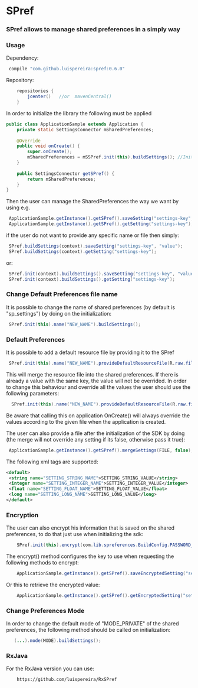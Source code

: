 # SPref

### SPref allows to manage shared preferences in a simply way ###

### Usage ###

Dependency:
```groovy
 compile "com.github.luispereira:spref:0.6.0"
```

Repository:
```groovy
    repositories {
        jcenter()   //or  mavenCentral()
    }
```

In order to initialize the library the following must be applied

```java
public class ApplicationSample extends Application {
    private static SettingsConnector mSharedPreferences;
    
    @Override
    public void onCreate() {
        super.onCreate();
        mSharedPreferences = mSSPref.init(this).buildSettings(); //Initialize the SPref
    }
    
    public SettingsConnector getSPref() {
        return mSharedPreferences;
    }
}
```

Then the user can manage the SharedPreferences the way we want by using e.g.
```java
 ApplicationSample.getInstance().getSPref().saveSetting("settings-key", "value");
 ApplicationSample.getInstance().getSPref().getSetting("settings-key");
```

if the user do not want to provide any specific name or file then simply:

```java
 SPref.buildSettings(context).saveSetting("settings-key", "value");
 SPref.buildSettings(context).getSetting("settings-key");
```
or:

```java
 SPref.init(context).buildSettings().saveSetting("settings-key", "value");
 SPref.init(context).buildSettings().getSetting("settings-key");
```

### Change Default Preferences file name ###
It is possible to change the name of shared preferences (by default is "sp_settings") by doing on the initialization: 
```java
 SPref.init(this).name("NEW_NAME").buildSettings();
```


### Default Preferences ###
It is possible to add a default resource file by providing it to the SPref 
```java
 SPref.init(this).name("NEW_NAME").provideDefaultResourceFile(R.raw.file, false).buildSettings();
```
This will merge the resource file into the shared preferences. If there is already a value with the same key, the value will not be overrided. In order to change this behaviour and override all the values the user should use the following parameters:
 
```java
  SPref.init(this).name("NEW_NAME").provideDefaultResourceFile(R.raw.file, true).buildSettings();
```

Be aware that calling this on application OnCreate() will always override the values according to the given file when the application is created.

The user can also provide a file after the initialization of the SDK by doing (the merge will not override any setting if its false, otherwise pass it true):

```java
 ApplicationSample.getInstance().getSPref().mergeSettings(FILE, false);
```


The following xml tags are supported:

```xml
<default>
 <string name="SETTING_STRING_NAME">SETTING_STRING_VALUE</string>
 <integer name="SETTING_INTEGER_NAME">SETTING_INTEGER_VALUE</integer>
 <float name="SETTING_FLOAT_NAME">SETTING_FLOAT_VALUE</float>
 <long name="SETTING_LONG_NAME">SETTING_LONG_VALUE</long>
</default>
```


### Encryption ###

The user can also encrypt his information that is saved on the shared preferences, to do that just use when initializing the sdk:

```java
    SPref.init(this).encrypt(com.lib.spreferences.BuildConfig.PASSWORD_KEY).buildSettings();
```

The encrypt() method configures the key to use when requesting the following methods to encrypt:

```java
    ApplicationSample.getInstance().getSPref().saveEncryptedSetting("settings-key", "value");
```

Or this to retrieve the encrypted value:

```java
    ApplicationSample.getInstance().getSPref().getEncryptedSetting("settings-key");
```

### Change Preferences Mode ###

In order to change the default mode of "MODE_PRIVATE" of the shared preferences, the following method should be called on initialization:

```java
   (...).mode(MODE).buildSettings();
```

### RxJava ###

For the RxJava version you can use:
```html
    https://github.com/luispereira/RxSPref
```
